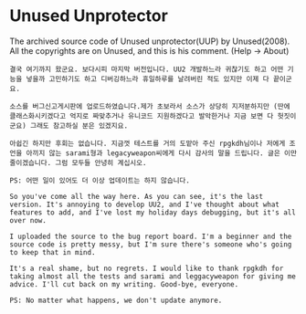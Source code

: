 # Unused Unprotector
 The archived source code of Unused unprotector(UUP) by Unused(2008).
 All the copyrights are on Unused, and this is his comment. (Help -> About)

```
결국 여기까지 왔군요. 보다시피 마지막 버전입니다. UU2 개발하느라 귀찮기도 하고 어떤 기능을 넣을까 고민하기도 하고 디버깅하느라 휴일하루를 날려버린 적도 있지만 이제 다 끝이군요.

소스를 버그신고게시판에 업로드하였습니다.제가 초보라서 소스가 상당히 지저분하지만 (딴에 클래스화시키겠다고 억지로 짜맞추거나 유니코드 지원하겠다고 발악한거나 지금 보면 다 헛짓이군요) 그래도 참고하실 분은 있겠지요.

아쉽긴 하지만 후회는 없습니다. 지금껏 테스트를 거의 도맡아 주신 rpgkdh님이나 저에게 조언을 아끼지 않는 sarami형과 legacyweapon씨에게 다시 감사의 말을 드립니다. 글은 이만 줄이겠습니다. 그럼 모두들 안녕히 계십시오.

PS: 어떤 일이 있어도 더 이상 업데이트는 하지 않습니다.
```
```
So you've come all the way here. As you can see, it's the last version. It's annoying to develop UU2, and I've thought about what features to add, and I've lost my holiday days debugging, but it's all over now.

I uploaded the source to the bug report board. I'm a beginner and the source code is pretty messy, but I'm sure there's someone who's going to keep that in mind.

It's a real shame, but no regrets. I would like to thank rpgkdh for taking almost all the tests and sarami and leggacyweapon for giving me advice. I'll cut back on my writing. Good-bye, everyone.

PS: No matter what happens, we don't update anymore.
```